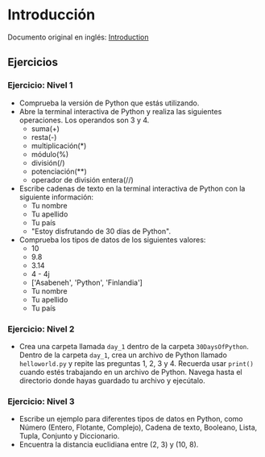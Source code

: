# Introducción

Documento original en inglés: [Introduction](https://github.com/Asabeneh/30-Days-Of-Python/blob/master/readme.md)

## Ejercicios

### Ejercicio: Nivel 1

- Comprueba la versión de Python que estás utilizando.
- Abre la terminal interactiva de Python y realiza las siguientes operaciones. Los operandos son 3 y 4.
  - suma(+)
  - resta(-)
  - multiplicación(*)
  - módulo(%)
  - división(/)
  - potenciación(**)
  - operador de división entera(//)
- Escribe cadenas de texto en la terminal interactiva de Python con la siguiente información:
  - Tu nombre
  - Tu apellido
  - Tu país
  - "Estoy disfrutando de 30 días de Python".
- Comprueba los tipos de datos de los siguientes valores:
  - 10
  - 9.8
  - 3.14
  - 4 - 4j
  - ['Asabeneh', 'Python', 'Finlandia']
  - Tu nombre
  - Tu apellido
  - Tu país

### Ejercicio: Nivel 2

- Crea una carpeta llamada `day_1` dentro de la carpeta `30DaysOfPython`. Dentro de la carpeta `day_1`, crea un archivo de Python llamado `helloworld.py` y repite las preguntas 1, 2, 3 y 4. Recuerda usar `print()` cuando estés trabajando en un archivo de Python. Navega hasta el directorio donde hayas guardado tu archivo y ejecútalo.

### Ejercicio: Nivel 3

- Escribe un ejemplo para diferentes tipos de datos en Python, como Número (Entero, Flotante, Complejo), Cadena de texto, Booleano, Lista, Tupla, Conjunto y Diccionario.
- Encuentra la distancia euclidiana entre (2, 3) y (10, 8).
